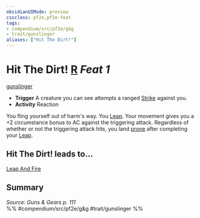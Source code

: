 ```yaml
---
obsidianUIMode: preview
cssclass: pf2e,pf2e-feat
tags:
- compendium/src/pf2e/g&g
- trait/gunslinger
aliases: ["Hit The Dirt!"]
---
```

# Hit The Dirt!  [R](chapter-9-playing-the-game.md#Actions "Reaction") *Feat 1*  
[gunslinger](Reference/Rules/Traits/gunslinger-g-g.md "Gunslinger Class Trait")  

- **Trigger** A creature you can see attempts a ranged [Strike](strike.md) against you.
- **Activity** Reaction

You fling yourself out of harm's way. You [Leap](leap.md). Your movement gives you a +2 circumstance bonus to AC against the triggering attack. Regardless of whether or not the triggering attack hits, you land [prone](conditions.md#Prone) after completing your [Leap](leap.md).

## Hit The Dirt! leads to...

[Leap And Fire](leap-and-fire-g-g.md)

## Summary

*Source: Guns & Gears p. 111*  
%% #compendium/src/pf2e/g&g #trait/gunslinger %%